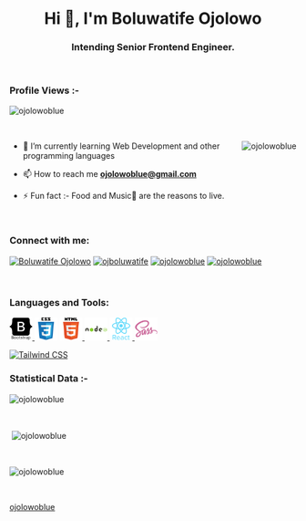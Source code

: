 <h1 align="center">Hi 👋, I'm Boluwatife Ojolowo</h1>
<h3 align="center">Intending Senior Frontend Engineer.</h3>

<br>

<p align="right"> <h3>Profile Views :-</h3> <img src="https://komarev.com/ghpvc/?username=ojolowoblue&label=Profile%20views&color=0e75b6&style=flat"
    alt="ojolowoblue" /> 
  </p>

<br>

<p><img align="right" src="https://github.com/ojolowoblue/ojolowoblue/blob/main/animation_500_kxa883sd.gif" alt="ojolowoblue" /></p>


- 🌱 I’m currently learning Web Development and other programming languages

- 📫 How to reach me **ojolowoblue@gmail.com**

- ⚡ Fun fact :- Food and Music🎵 are the reasons to live.

<br>

<h3 align="left">Connect with me:</h3>
<p align="left">
  <a href="https://www.linkedin.com/in/ojolowo-boluwatife/" target="blank"><img align="center"
      src="https://raw.githubusercontent.com/rahuldkjain/github-profile-readme-generator/master/src/images/icons/Social/linked-in-alt.svg"
      alt="Boluwatife Ojolowo" height="30" width="40" /></a>
  <a href="https://instagram.com/ojboluwatife" target="blank"><img align="center"
      src="https://raw.githubusercontent.com/rahuldkjain/github-profile-readme-generator/master/src/images/icons/Social/instagram.svg"
      alt="ojboluwatife" height="30" width="40" /></a>
  <a href="https://www.hackerrank.com/ojolowoblue" target="blank"><img align="center"
      src="https://raw.githubusercontent.com/rahuldkjain/github-profile-readme-generator/master/src/images/icons/Social/hackerrank.svg"
      alt="ojolowoblue" height="30" width="40" /></a>
 <a href="https://twitter.com/ojolowoblue" target="blank"><img align="center"
      src="https://raw.githubusercontent.com/rahuldkjain/github-profile-readme-generator/master/src/images/icons/Social/twitter.svg"
      alt="ojolowoblue" height="30" width="40" /></a>
</p>

<br>

<h3 align="left">Languages and Tools:</h3>
<p align="left"> <a href="https://developer.android.com" target="_blank" rel="noreferrer"> 
    <img src="https://raw.githubusercontent.com/devicons/devicon/master/icons/bootstrap/bootstrap-plain-wordmark.svg"
      alt="bootstrap" width="40" height="40" /> </a> <img
      src="https://raw.githubusercontent.com/devicons/devicon/master/icons/css3/css3-original-wordmark.svg" alt="css3"
      width="40" height="40" /> </a> <a href="https://www.w3.org/html/" target="_blank" rel="noreferrer"> <img
      src="https://raw.githubusercontent.com/devicons/devicon/master/icons/html5/html5-original-wordmark.svg"
      alt="html5" width="40" height="40" /> </a> </a> <a href="https://nodejs.org" target="_blank" rel="noreferrer"> <img
      src="https://raw.githubusercontent.com/devicons/devicon/master/icons/nodejs/nodejs-original-wordmark.svg"
      alt="nodejs" width="40" height="40" /> </a>  <a href="https://reactjs.org/" target="_blank" rel="noreferrer"> <img
      src="https://raw.githubusercontent.com/devicons/devicon/master/icons/react/react-original-wordmark.svg"
      alt="react" width="40" height="40" /> </a>
       <a href="https://sass-lang.com" target="_blank" rel="noreferrer"> <img
      src="https://raw.githubusercontent.com/devicons/devicon/master/icons/sass/sass-original.svg" alt="sass" width="40"
      height="40" /> </a> </p>
        <a href="https://tailwindcss.com" target="_blank">
    <picture>
      <source media="(prefers-color-scheme: dark)" srcset="https://raw.githubusercontent.com/tailwindlabs/tailwindcss/HEAD/.github/logo-dark.svg">
      <source media="(prefers-color-scheme: light)" srcset="https://raw.githubusercontent.com/tailwindlabs/tailwindcss/HEAD/.github/logo-light.svg">
      <img alt="Tailwind CSS" src="https://raw.githubusercontent.com/tailwindlabs/tailwindcss/HEAD/.github/logo-light.svg" width="350" height="70" style="max-width: 100%;">
    </picture>
  </a>

<br>

<h3>Statistical Data :-</h3>
<p><img align="center"
    src="https://github-readme-stats.vercel.app/api/top-langs?username=ojolowoblue&show_icons=true&locale=en&bg_color=0d1117&text_color=ffffff&layout=compact"
    alt="ojolowoblue" 
    bg_color=#808080/></p>

<br>

<p>&nbsp;<img align="center" src="https://github-readme-stats.vercel.app/api?username=ojolowoblue&show_icons=true&locale=en&bg_color=0d1117&text_color=ffffff&repo=ojolowoblue"
    alt="ojolowoblue" /></p>

<br>

<p><img align="center" src="https://github-readme-streak-stats.herokuapp.com/?user=ojolowoblue&theme=dark&background=0d1117&date_format=M%20j%5B%2C%20Y%5D" alt="ojolowoblue" /></p>
      
<p align="left"> <a href="https://twitter.com/" target="blank"><img
      src="https://img.shields.io/twitter/follow/?logo=twitter&style=for-the-badge" alt="" /></a> </p>

[ojolowoblue](https://github.com/ojolowoblue)
